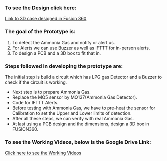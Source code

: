 ### To see the Design click here: 
[Link to 3D case designed in Fusion 360](https://a360.co/3tmG5wR)

### The goal of the Prototype is: 
  1. To detect the Ammonia Gas and notify or alert us.
  2. For Alerts we can use Buzzer as well as IFTTT for in-person alerts.
  3. To design a PCB and a 3D box to fit that in.

### Steps followed in developing the prototype are:
  
  The initial step is build a circuit which has LPG gas Detector and a Buzzer to check if the circuit is working.
  - Next step is to prepare Ammonia Gas. 
  - Replace the MQ5 sensor by MQ137(Ammonia Gas Detector).
  - Code for IFTTT Alerts.
  - Before testing with Ammonia Gas, we have to pre-heat the sensor for Calibration to set the Upper and Lower limits of detection.
  - After all these steps, we can verify with real Ammonia Gas.
  - At last using a PCB design and the dimensions, design a 3D box in FUSION360.

### To see the Working Videos, below is the Google Drive Link:
[Click here to see the Working Videos](https://drive.google.com/drive/folders/1HCPE_boCipwPR58jw4Bi_4e5Gp7FpHyf?usp=sharing )
